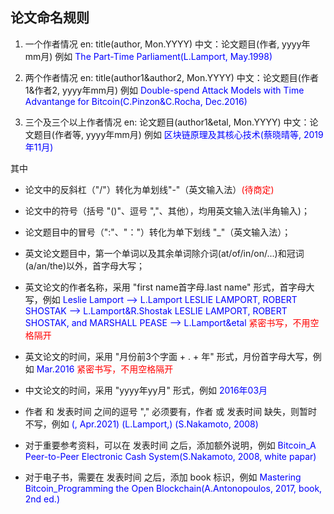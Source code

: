 ## 论文命名规则
 1. 一个作者情况
	en: title(author, Mon.YYYY)
	中文：论文题目(作者, yyyy年mm月)
	例如
	<font color=blue>The Part-Time Parliament(L.Lamport, May.1998)</font>

 2. 两个作者情况
	en: title(author1&author2, Mon.YYYY)
	中文：论文题目(作者1&作者2, yyyy年mm月)
	例如
	<font color=blue>Double-spend Attack Models with Time Advantange for Bitcoin(C.Pinzon&C.Rocha, Dec.2016)</font>

 3. 三个及三个以上作者情况
	en: 论文题目(author1&etal, Mon.YYYY)
	中文：论文题目(作者等, yyyy年mm月)
	例如
	<font color=blue>区块链原理及其核心技术(蔡晓晴等, 2019年11月)</font>

其中

 * 论文中的反斜杠（"/"）转化为单划线"-"（英文输入法）<font color=red>(待商定)</font>

 * 论文中的符号（括号 "()"、逗号 ","、其他），均用英文输入法(半角输入)；
  
 * 论文题目中的冒号（":"、"："）转化为单下划线 "_"（英文输入法）；
 
 * 英文论文题目中，第一个单词以及其余单词除介词(at/of/in/on/...)和冠词(a/an/the)以外，首字母大写；
 
 * 英文论文的作者名称，采用 "first name首字母.last name" 形式，首字母大写，例如 
  	<font color=blue>Leslie Lamport --> L.Lamport</font>
	<font color=blue>LESLIE LAMPORT, ROBERT SHOSTAK --> L.Lamport&R.Shostak</font>
	<font color=blue>LESLIE LAMPORT, ROBERT SHOSTAK, and MARSHALL PEASE --> L.Lamport&etal</font>
	<font color=red>紧密书写，不用空格隔开</font>
 
 * 英文论文的时间，采用 "月份前3个字面 + . + 年" 形式，月份首字母大写，例如
	<font color=blue>Mar.2016</font>
	<font color=red>紧密书写，不用空格隔开</font>

 * 中文论文的时间，采用 "yyyy年yy月" 形式，例如
	<font color=blue>2016年03月</font>

 * 作者 和 发表时间 之间的逗号 "," 必须要有，作者 或 发表时间 缺失，则暂时不写，例如
	<font color=blue>(, Apr.2021)</font>
	<font color=blue>(L.Lamport,)</font>
	<font color=blue>(S.Nakamoto, 2008)</font>

 * 对于重要参考资料，可以在 发表时间 之后，添加额外说明，例如
	<font color=blue>Bitcoin_A Peer-to-Peer Electronic Cash System(S.Nakamoto, 2008, white papar)</font>

 * 对于电子书，需要在 发表时间 之后，添加 book 标识，例如
	<font color=blue>Mastering Bitcoin_Programming the Open Blockchain(A.Antonopoulos, 2017, book, 2nd ed.)</font>